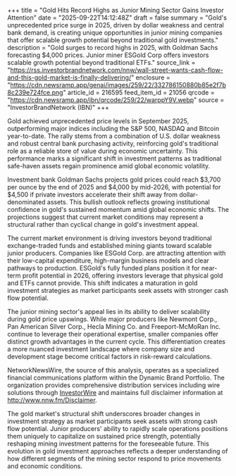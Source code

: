 +++
title = "Gold Hits Record Highs as Junior Mining Sector Gains Investor Attention"
date = "2025-09-22T14:12:48Z"
draft = false
summary = "Gold's unprecedented price surge in 2025, driven by dollar weakness and central bank demand, is creating unique opportunities in junior mining companies that offer scalable growth potential beyond traditional gold investments."
description = "Gold surges to record highs in 2025, with Goldman Sachs forecasting $4,000 prices. Junior miner ESGold Corp offers investors scalable growth potential beyond traditional ETFs."
source_link = "https://rss.investorbrandnetwork.com/nnw/wall-street-wants-cash-flow-and-this-gold-market-is-finally-delivering/"
enclosure = "https://cdn.newsramp.app/genai/images/259/22/332786150880b85e2f7b8c239e724fce.png"
article_id = 216595
feed_item_id = 21056
qrcode = "https://cdn.newsramp.app/ibn/qrcode/259/22/warppY9V.webp"
source = "InvestorBrandNetwork (IBN)"
+++

<p>Gold achieved unprecedented price levels in September 2025, outperforming major indices including the S&P 500, NASDAQ and Bitcoin year-to-date. The rally stems from a combination of U.S. dollar weakness and robust central bank purchasing activity, reinforcing gold's traditional role as a reliable store of value during economic uncertainty. This performance marks a significant shift in investment patterns as traditional safe-haven assets regain prominence amid global economic volatility.</p><p>Investment bank Goldman Sachs projects gold prices could reach $3,700 per ounce by the end of 2025 and $4,000 by mid-2026, with potential for $4,500 if private investors accelerate their shift away from dollar-denominated assets. This bullish outlook reflects growing institutional confidence in gold's sustained momentum amid global economic shifts. The projections suggest that current market conditions may represent a structural rather than cyclical change in gold's investment appeal.</p><p>The current market environment is driving investors beyond traditional exchange-traded funds and established mining giants toward scalable junior producers. Companies like ESGold Corp. are attracting attention with their low-capital expenditure, high-margin business models and clear pathways to production. ESGold's fully funded plans position it for near-term profit potential in 2026, offering investors leverage that physical gold and ETFs cannot provide. This shift indicates a maturation in gold investment strategies as market participants seek assets with stronger cash flow potential.</p><p>The junior mining sector's appeal lies in its ability to deliver scalability during gold price upswings. While major producers like Newmont Corp., Pan American Silver Corp., Hecla Mining Co. and Freeport-McMoRan Inc. continue to leverage their operational expertise, smaller companies offer distinct growth advantages in the current cycle. This differentiation creates a more nuanced investment landscape where company size and development stage become critical factors in risk-reward calculations.</p><p>NetworkNewsWire, the source of this analysis, operates as a specialized financial communications platform within the Dynamic Brand Portfolio. The organization provides comprehensive distribution services including wire solutions through <a href="https://www.investorwire.com" rel="nofollow" target="_blank">InvestorWire</a> and maintains full disclaimer information at <a href="http://www.nnw.fm/Disclaimer" rel="nofollow" target="_blank">http://www.nnw.fm/Disclaimer</a>.</p><p>The gold market's structural shift underscores broader changes in investment strategy as market participants seek assets with strong cash flow potential. Junior producers' ability to rapidly scale operations positions them uniquely to capitalize on sustained price strength, potentially reshaping mining investment patterns for the foreseeable future. This evolution in gold investment approaches reflects a deeper understanding of how different segments of the mining sector respond to price movements and economic conditions.</p>